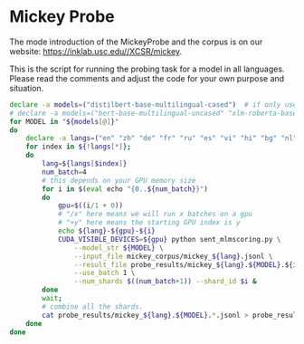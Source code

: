 # Mickey Probe 


The mode introduction of the MickeyProbe and the corpus is on our website: https://inklab.usc.edu//XCSR/mickey.


This is the script for running the probing task for a model in all languages.
Please read the comments and adjust the code for your own purpose and situation.
```bash
declare -a models=("distilbert-base-multilingual-cased")  # if only use a particular model
# declare -a models=("bert-base-multilingual-uncased" "xlm-roberta-base" "xlm-roberta-large" "xlm-mlm-100-1280" "distilbert-base-multilingual-cased")   # for all models
for MODEL in "${models[@]}"
do  
    declare -a langs=("en" "zh" "de" "fr" "ru" "es" "vi" "hi" "bg" "nl" "it")
    for index in ${!langs[*]}; 
    do 
        lang=${langs[$index]} 
        num_batch=4 
        # this depends on your GPU memory size
        for i in $(eval echo "{0..${num_batch}}")
        do
            gpu=$((i/1 + 0))
            # "/x" here means we will run x batches on a gpu
            # "+y" here means the starting GPU index is y
            echo ${lang}-${gpu}-${i}
            CUDA_VISIBLE_DEVICES=${gpu} python sent_mlmscoring.py \
                --model_str ${MODEL} \
                --input_file mickey_corpus/mickey_${lang}.jsonl \
                --result_file probe_results/mickey_${lang}.${MODEL}.${i}.jsonl \
                --use_batch 1 \
                --num_shards $((num_batch+1)) --shard_id $i &
        done
        wait;
        # combine all the shards.
        cat probe_results/mickey_${lang}.${MODEL}.*.jsonl > probe_results/combined/mickey_${lang}.${MODEL}.jsonl
    done
done
``` 